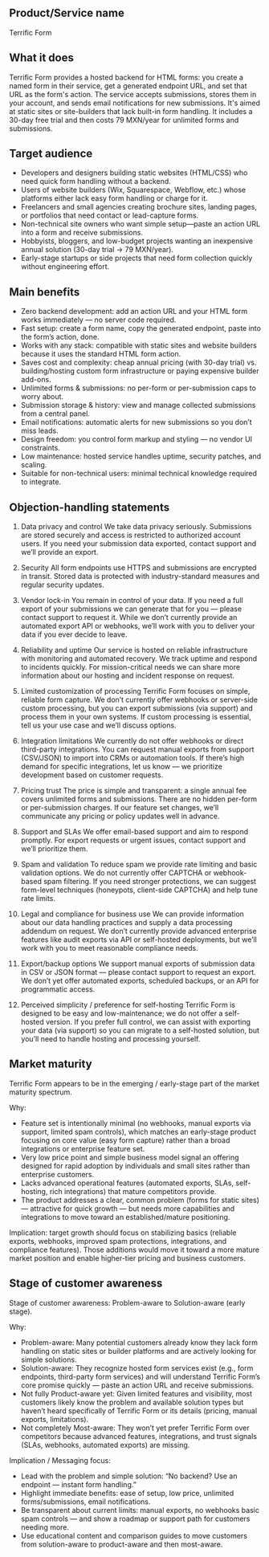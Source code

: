 ## Product/Service name

Terrific Form

## What it does

Terrific Form provides a hosted backend for HTML forms: you create a named form in their service, get a generated endpoint URL, and set that URL as the form's action. The service accepts submissions, stores them in your account, and sends email notifications for new submissions. It's aimed at static sites or site-builders that lack built-in form handling. It includes a 30-day free trial and then costs 79 MXN/year for unlimited forms and submissions.

## Target audience

- Developers and designers building static websites (HTML/CSS) who need quick form handling without a backend.
- Users of website builders (Wix, Squarespace, Webflow, etc.) whose platforms either lack easy form handling or charge for it.
- Freelancers and small agencies creating brochure sites, landing pages, or portfolios that need contact or lead-capture forms.
- Non-technical site owners who want simple setup—paste an action URL into a form and receive submissions.
- Hobbyists, bloggers, and low-budget projects wanting an inexpensive annual solution (30-day trial → 79 MXN/year).
- Early-stage startups or side projects that need form collection quickly without engineering effort.

## Main benefits

- Zero backend development: add an action URL and your HTML form works immediately — no server code required.
- Fast setup: create a form name, copy the generated endpoint, paste into the form’s action, done.
- Works with any stack: compatible with static sites and website builders because it uses the standard HTML form action.
- Saves cost and complexity: cheap annual pricing (with 30-day trial) vs. building/hosting custom form infrastructure or paying expensive builder add-ons.
- Unlimited forms & submissions: no per-form or per-submission caps to worry about.
- Submission storage & history: view and manage collected submissions from a central panel.
- Email notifications: automatic alerts for new submissions so you don’t miss leads.
- Design freedom: you control form markup and styling — no vendor UI
constraints.
- Low maintenance: hosted service handles uptime, security patches, and scaling.
- Suitable for non-technical users: minimal technical knowledge required to integrate.

## Objection-handling statements

1. Data privacy and control
   We take data privacy seriously. Submissions are stored securely and access is restricted to authorized account users. If you need your submission data exported, contact support and we’ll provide an export.

2. Security
   All form endpoints use HTTPS and submissions are encrypted in transit. Stored data is protected with industry-standard measures and regular security updates.

3. Vendor lock-in
   You remain in control of your data. If you need a full export of your submissions we can generate that for you — please contact support to request it. While we don’t currently provide an automated export API or webhooks, we’ll work with you to deliver your data if you ever decide to leave.

4. Reliability and uptime
   Our service is hosted on reliable infrastructure with monitoring and automated recovery. We track uptime and respond to incidents quickly. For mission-critical needs we can share more information about our hosting and incident response on request.

5. Limited customization of processing
   Terrific Form focuses on simple, reliable form capture. We don’t currently offer webhooks or server-side custom processing, but you can export submissions (via support) and process them in your own systems. If custom processing is essential, tell us your use case and we’ll discuss options.

6. Integration limitations
    We currently do not offer webhooks or direct third-party integrations. You can request manual exports from support (CSV/JSON) to import into CRMs or automation tools. If there’s high demand for specific integrations, let us know — we prioritize development based on customer requests.

7. Pricing trust
   The price is simple and transparent: a single annual fee covers unlimited forms and submissions. There are no hidden per-form or per-submission charges. If our feature set changes, we’ll communicate any pricing or policy updates well in advance.

8. Support and SLAs
   We offer email-based support and aim to respond promptly. For export requests or urgent issues, contact support and we’ll prioritize them.

9. Spam and validation
    To reduce spam we provide rate limiting and basic validation options. We do not currently offer CAPTCHA or webhook-based spam filtering. If you need stronger protections, we can suggest form-level techniques (honeypots, client-side CAPTCHA) and help tune rate limits.

10. Legal and compliance for business use
    We can provide information about our data handling practices and supply a data processing addendum on request. We don’t currently provide advanced enterprise features like audit exports via API or self-hosted deployments, but we’ll work with you to meet reasonable compliance needs.

11. Export/backup options
    We support manual exports of submission data in CSV or JSON format — please contact support to request an export. We don’t yet offer automated exports, scheduled backups, or an API for programmatic access.

12. Perceived simplicity / preference for self-hosting
    Terrific Form is designed to be easy and low-maintenance; we do not offer a self-hosted version. If you prefer full control, we can assist with exporting your data (via support) so you can migrate to a self-hosted solution, but you’ll need to handle hosting and processing yourself.

## Market maturity

Terrific Form appears to be in the emerging / early-stage part of the
market maturity spectrum.

Why:

- Feature set is intentionally minimal (no webhooks, manual exports via support, limited spam controls), which matches an early-stage product focusing on core value (easy form capture) rather than a broad integrations or enterprise feature set.
- Very low price point and simple business model signal an offering
designed for rapid adoption by individuals and small sites rather than enterprise customers.
- Lacks advanced operational features (automated exports, SLAs,
self-hosting, rich integrations) that mature competitors provide.
- The product addresses a clear, common problem (forms for static sites) — attractive for quick growth — but needs more capabilities and integrations to move toward an established/mature positioning.

Implication: target growth should focus on stabilizing basics (reliable exports, webhooks, improved spam protections, integrations, and compliance features). Those additions would move it toward a more mature market position and enable higher-tier pricing and business customers.

## Stage of customer awareness

Stage of customer awareness: Problem-aware to Solution-aware (early stage).

Why:

- Problem-aware: Many potential customers already know they lack form
handling on static sites or builder platforms and are actively looking for simple solutions.
- Solution-aware: They recognize hosted form services exist (e.g., form endpoints, third-party form services) and will understand Terrific Form’s core promise quickly — paste an action URL and receive submissions.
- Not fully Product-aware yet: Given limited features and visibility, most customers likely know the problem and available solution types but haven’t heard specifically of Terrific Form or its details (pricing, manual exports, limitations).
- Not completely Most-aware: They won’t yet prefer Terrific Form over
competitors because advanced features, integrations, and trust signals (SLAs, webhooks, automated exports) are missing.

Implication / Messaging focus:

- Lead with the problem and simple solution: “No backend? Use an endpoint — instant form handling.”
- Highlight immediate benefits: ease of setup, low price, unlimited
forms/submissions, email notifications.
- Be transparent about current limits: manual exports, no webhooks basic spam controls — and show a roadmap or support path for customers needing more.
- Use educational content and comparison guides to move customers from solution-aware to product-aware and then most-aware.
